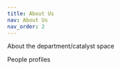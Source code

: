 ```yaml
---
title: About Us
nav: About Us
nav_order: 2
---
```


About the department/catalyst space

People profiles
